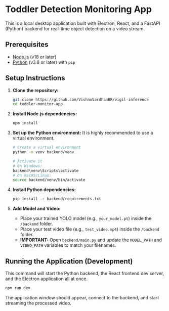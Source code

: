 # Toddler Detection Monitoring App

This is a local desktop application built with Electron, React, and a FastAPI (Python) backend for real-time object detection on a video stream.

## Prerequisites

-   [Node.js](https://nodejs.org/) (v18 or later)
-   [Python](https://www.python.org/) (v3.8 or later) with `pip`

## Setup Instructions

1.  **Clone the repository:**
    ```bash
    git clone https://github.com/VishnuVardhanBR/vigil-inference
    cd toddler-monitor-app
    ```

2.  **Install Node.js dependencies:**
    ```bash
    npm install
    ```

3.  **Set up the Python environment:**
    It is highly recommended to use a virtual environment.
    ```bash
    # Create a virtual environment
    python -m venv backend/venv

    # Activate it
    # On Windows:
    backend\venv\Scripts\activate
    # On macOS/Linux:
    source backend/venv/bin/activate
    ```

4.  **Install Python dependencies:**
    ```bash
    pip install -r backend/requirements.txt
    ```

5.  **Add Model and Video:**
    -   Place your trained YOLO model (e.g., `your_model.pt`) inside the `/backend` folder.
    -   Place your test video file (e.g., `test_video.mp4`) inside the `/backend` folder.
    -   **IMPORTANT:** Open `backend/main.py` and update the `MODEL_PATH` and `VIDEO_PATH` variables to match your filenames.

## Running the Application (Development)

This command will start the Python backend, the React frontend dev server, and the Electron application all at once.

```bash
npm run dev
```

The application window should appear, connect to the backend, and start streaming the processed video.
